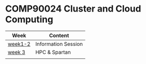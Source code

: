 # COMP90024 Cluster and Cloud Computing



| Week                     | Content             |
| ------------------------ | ------------------- |
| [week1-2](week%201-2.md) | Information Session |
| [week 3](week%203.md)    | HPC & Spartan       |
|                          |                     |
